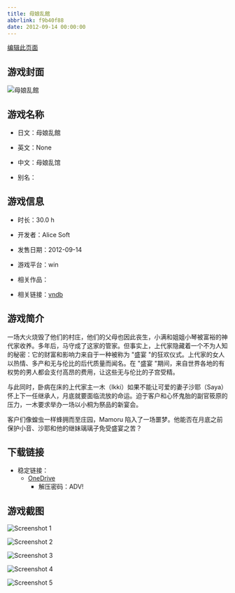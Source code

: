 ```yaml
---
title: 母娘乱館
abbrlink: f9b40f88
date: 2012-09-14 00:00:00
---
```

[编辑此页面](https://github.com/ACG-3/ADV3-source/blob/main/source/_posts/games/%E6%AF%8D%E5%A8%98%E4%B9%B1%E9%A4%A8.md)

## 游戏封面

![母娘乱館](https://pan.timero.xyz/d/onedrive/img_lib_001/%E6%AF%8D%E5%A8%98%E4%B9%B1%E9%A4%A8_cover.avif)


## 游戏名称

- 日文：母娘乱館
- 英文：None
- 中文：母娘乱馆

- 别名：


## 游戏信息

- 时长：30.0 h
- 开发者：Alice Soft
- 发售日期：2012-09-14
- 游戏平台：win
- 相关作品：

- 相关链接：[vndb](https://vndb.org/v10732)


## 游戏简介

一场大火烧毁了他们的村庄，他们的父母也因此丧生，小满和姐姐小琴被富裕的神代家收养。多年后，马守成了这家的管家。但事实上，上代家隐藏着一个不为人知的秘密：它的财富和影响力来自于一种被称为 "盛宴 "的狂欢仪式。上代家的女人以热情、多产和无与伦比的后代质量而闻名。在 "盛宴 "期间，来自世界各地的有权势的男人都会支付高昂的费用，让这些无与伦比的子宫受精。

与此同时，卧病在床的上代家主一木（Ikki）如果不能让可爱的妻子沙耶（Saya）怀上下一任继承人，月底就要面临流放的命运。迫于客户和心怀鬼胎的副官筱原的压力，一木要求举办一场以小桐为祭品的新宴会。

客户们像蝗虫一样蜂拥而至庄园，Mamoru 陷入了一场噩梦。他能否在月底之前保护小音、沙耶和他的继妹璃璃子免受盛宴之苦？




## 下载链接

- 稳定链接：
    - [OneDrive](https://pan.timero.xyz/onedrive/adv_lib_001/%E6%AF%8D%E5%A8%98%E4%B9%B1%E9%A4%A8)
        - 解压密码：ADV!



## 游戏截图


![Screenshot 1](https://pan.timero.xyz/d/onedrive/img_lib_001/%E6%AF%8D%E5%A8%98%E4%B9%B1%E9%A4%A8_Screenshot_1.avif)

![Screenshot 2](https://pan.timero.xyz/d/onedrive/img_lib_001/%E6%AF%8D%E5%A8%98%E4%B9%B1%E9%A4%A8_Screenshot_2.avif)

![Screenshot 3](https://pan.timero.xyz/d/onedrive/img_lib_001/%E6%AF%8D%E5%A8%98%E4%B9%B1%E9%A4%A8_Screenshot_3.avif)

![Screenshot 4](https://pan.timero.xyz/d/onedrive/img_lib_001/%E6%AF%8D%E5%A8%98%E4%B9%B1%E9%A4%A8_Screenshot_4.avif)

![Screenshot 5](https://pan.timero.xyz/d/onedrive/img_lib_001/%E6%AF%8D%E5%A8%98%E4%B9%B1%E9%A4%A8_Screenshot_5.avif)

